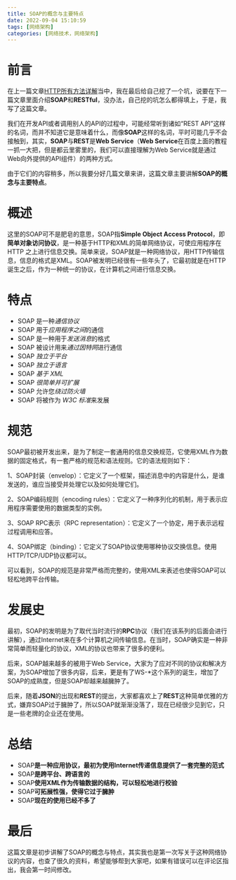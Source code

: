 ```yaml
---
title: SOAP的概念与主要特点
date: 2022-09-04 15:10:59
tags: [网络架构]
categories: [网络技术，网络架构]
---
```


# 前言

在上一篇文章[HTTP所有方法详解](https://www.wuyuhang.ml/2022/09/03/HTTP%E6%89%80%E6%9C%89%E6%96%B9%E6%B3%95%E8%AF%A6%E8%A7%A3/)当中，我在最后给自己挖了一个坑，说要在下一篇文章里面介绍**SOAP**和**RESTful**，没办法，自己挖的坑怎么都得填上，于是，我写了这篇文章。

我们在开发API或者调用别人的API的过程中，可能经常听到诸如“REST API”这样的名词，而并不知道它是意味着什么，而像**SOAP**这样的名词，平时可能几乎不会接触到，其实，**SOAP**与**REST**是**Web Service**（**Web Service**在百度上面的教程一抓一大把，但是都云里雾里的，我们可以直接理解为Web Service就是通过Web向外提供的API组件）的两种方式。

由于它们的内容稍多，所以我要分好几篇文章来讲，这篇文章主要讲解**SOAP的概念与主要特点**。

# 概述

这里的SOAP可不是肥皂的意思，SOAP指**Simple Object Access Protocol**，即**简单对象访问协议**，是一种基于HTTP和XML的简单网络协议，可使应用程序在 HTTP 之上进行信息交换。简单来说，SOAP就是一种网络协议，用HTTP传输信息，信息的格式是XML。SOAP被发明已经很有一些年头了，它最初就是在HTTP诞生之后，作为一种统一的协议，在计算机之间进行信息交换。

# 特点

- SOAP 是一种*通信协议*
- SOAP 用于*应用程序之间*的通信
- SOAP 是一种用于*发送消息*的格式
- SOAP 被设计用来*通过因特网*进行通信
- SOAP *独立于平台*
- SOAP *独立于语言*
- SOAP *基于 XML*
- SOAP *很简单并可扩展*
- SOAP 允许您*绕过防火墙*
- SOAP 将被作为 *W3C 标准*来发展

# 规范

SOAP最初被开发出来，是为了制定一套通用的信息交换规范，它使用XML作为数据的固定格式，有一套严格的规范和语法规则。它的语法规则如下：

1、SOAP封装（envelop）：它定义了一个框架，描述消息中的内容是什么，是谁发送的，谁应当接受并处理它以及如何处理它们。

2、SOAP编码规则（encoding rules）：它定义了一种序列化的机制，用于表示应用程序需要使用的数据类型的实例。

3、SOAP RPC表示（RPC representation）：它定义了一个协定，用于表示远程过程调用和应答。

4、SOAP绑定（binding）：它定义了SOAP协议使用哪种协议交换信息。使用HTTP/TCP/UDP协议都可以。

可以看到，SOAP的规范是非常严格而完整的，使用XML来表述也使得SOAP可以轻松地跨平台传输。

# 发展史

最初，SOAP的发明是为了取代当时流行的**RPC**协议（我们在该系列的后面会进行讲解），通过Internet来在多个计算机之间传输信息。在当时，SOAP确实是一种非常简单而轻量化的协议，XML的协议也带来了很多的便利。

后来，SOAP越来越多的被用于Web Service，大家为了应对不同的协议和解决方案，为SOAP增加了很多内容，后来，更是有了WS-*这个系列的诞生，增加了SOAP的成熟度，但是SOAP却越来越臃肿了。

后来，随着**JSON**的出现和**REST**的提出，大家都喜欢上了**REST**这种简单优雅的方式，嫌弃SOAP过于臃肿了，所以SOAP就渐渐没落了，现在已经很少见到它，只是一些老牌的企业还在使用。

# 总结

+ SOAP**是一种应用协议，最初为使用Internet传递信息提供了一套完整的范式**
+ SOAP**是跨平台、跨语言的**
+ SOAP**使用XML作为传输数据的结构，可以轻松地进行校验**
+ SOAP**可拓展性强，使得它过于臃肿**
+ SOAP**现在的使用已经不多了**

# 最后

这篇文章是初步讲解了SOAP的概念与特点，其实我也是第一次写关于这种网络协议的内容，也查了很久的资料，希望能够帮到大家吧，如果有错误可以在评论区指出，我会第一时间修改。
